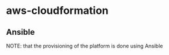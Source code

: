 # aws-cloudformation

## Ansible

NOTE: that the provisioning of the platform is done using Ansible

##

